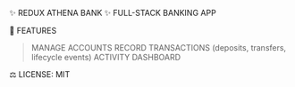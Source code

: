 ✨ REDUX ATHENA BANK ✨
FULL-STACK BANKING APP

💼 FEATURES
> MANAGE ACCOUNTS
> RECORD TRANSACTIONS (deposits, transfers, lifecycle events)
> ACTIVITY DASHBOARD

⚖️ LICENSE: MIT

